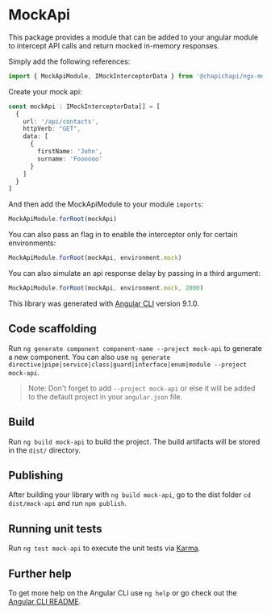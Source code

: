 # MockApi
This package provides a module that can be added to your angular module to intercept API calls and return mocked in-memory responses.

Simply add the following references:

```typescript
import { MockApiModule, IMockInterceptorData } from '@chapichapi/ngx-mock-api';
```

Create your mock api:

```typescript
const mockApi : IMockInterceptorData[] = [
  {
    url: '/api/contacts',
    httpVerb: "GET",
    data: [
      {
        firstName: 'John',
        surname: 'Foooooo'
      }
    ]
  }
]
```

And then add the MockApiModule to your module `imports`:

```typescript
MockApiModule.forRoot(mockApi)
```

You can also pass an flag in to enable the interceptor only for certain environments:

```typescript
MockApiModule.forRoot(mockApi, environment.mock)
```

You can also simulate an api response delay by passing in a third argument:

```typescript
MockApiModule.forRoot(mockApi, environment.mock, 2000)
```

This library was generated with [Angular CLI](https://github.com/angular/angular-cli) version 9.1.0.

## Code scaffolding

Run `ng generate component component-name --project mock-api` to generate a new component. You can also use `ng generate directive|pipe|service|class|guard|interface|enum|module --project mock-api`.
> Note: Don't forget to add `--project mock-api` or else it will be added to the default project in your `angular.json` file. 

## Build

Run `ng build mock-api` to build the project. The build artifacts will be stored in the `dist/` directory.

## Publishing

After building your library with `ng build mock-api`, go to the dist folder `cd dist/mock-api` and run `npm publish`.

## Running unit tests

Run `ng test mock-api` to execute the unit tests via [Karma](https://karma-runner.github.io).

## Further help

To get more help on the Angular CLI use `ng help` or go check out the [Angular CLI README](https://github.com/angular/angular-cli/blob/master/README.md).
